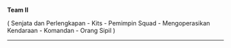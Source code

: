 **Team II**

( Senjata dan Perlengkapan - Kits - Pemimpin Squad - Mengoperasikan Kendaraan - Komandan - Orang Sipil )

****
